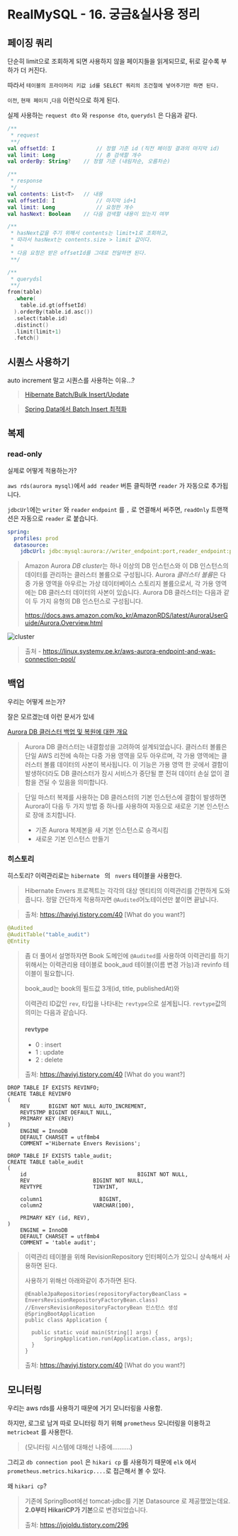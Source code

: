 # RealMySQL - 16. 궁금&실사용 정리

## 페이징 쿼리

단순히 limit으로 조회하게 되면 사용하지 않을 페이지들을 읽게되므로, 뒤로 갈수록 부하가 더 커진다.

따라서 `테이블의 프라이머리 키값 id를 SELECT 쿼리의 조건절에 넣어주기만 하면 된다.`

`이전`, `현재 페이지` ,`다음` 이런식으로 하게 된다.

실제 사용하는 `request dto` 와 `response dto`, `querydsl` 은 다음과 같다.

```kotlin
/** 
 * request
 **/
val offsetId: I		 		// 정렬 기준 id (직전 페이징 결과의 마지막 id)
val limit: Long 			// 총 검색할 개수
val orderBy: String? 	// 정렬 기준 (내림차순, 오름차순)
```

```kotlin
/** 
 * response
 */
val contents: List<T>	// 내용
val offsetId: I				// 마지막 id+1
val limit: Long				// 요청한 개수
val hasNext: Boolean	// 다음 검색할 내용이 있는지 여부

/**
 * hasNext값을 주기 위해서 contents는 limit+1로 조회하고, 
 * 따라서 hasNext는 contents.size > limit 값이다.
 *
 * 다음 요청은 받은 offsetId를 그대로 전달하면 된다.
 **/
```

```kotlin
/**
 * querydsl
 **/
from(table)
  .where(
    table.id.gt(offsetId)
  ).orderBy(table.id.asc())
  .select(table.id)
  .distinct()
  .limit(limit+1)
  .fetch()
```


## 시퀀스 사용하기
auto increment 말고 시퀀스를 사용하는 이유...?

> [Hibernate Batch/Bulk Insert/Update](https://hangouts.google.com/hangouts/_/calendar/aGVlYmcyQGdtYWlsLmNvbQ.108ae79976nvrj0obbcbsjq0c5?authuser=0)

> [Spring Data에서 Batch Insert 최적화](https://homoefficio.github.io/2020/01/25/Spring-Data%EC%97%90%EC%84%9C-Batch-Insert-%EC%B5%9C%EC%A0%81%ED%99%94/)


## 복제

### read-only

실제로 어떻게 적용하는가?

`aws rds(aurora mysql)`에서 `add reader` 버튼 클릭하면 `reader` 가 자동으로 추가됩니다.

`jdbcUrl`에는 `writer` 와 `reader` `endpoint` 를 `,` 로 연결해서 써주면, `readOnly` 트랜잭션은 자동으로 `reader` 로 붙습니다.

```yaml
spring:
  profiles: prod
  datasource:
    jdbcUrl: jdbc:mysql:aurora://writer_endpoint:port,reader_endpoint:port/table?connectTimeout=1000&socketTimeout=60000&useSSL=false
```

> Amazon Aurora *DB cluster*는 하나 이상의 DB 인스턴스와 이 DB 인스턴스의 데이터를 관리하는 클러스터 볼륨으로 구성됩니다. Aurora *클러스터 볼륨*은 다중 가용 영역을 아우르는 가상 데이터베이스 스토리지 볼륨으로서, 각 가용 영역에는 DB 클러스터 데이터의 사본이 있습니다. Aurora DB 클러스터는 다음과 같이 두 가지 유형의 DB 인스턴스로 구성됩니다.
>
> 
>
> https://docs.aws.amazon.com/ko_kr/AmazonRDS/latest/AuroraUserGuide/Aurora.Overview.html



![cluster](https://user-images.githubusercontent.com/21075774/79004059-eec9da80-7b8e-11ea-8326-df0be577d41a.png)

> 출처 - https://linux.systemv.pe.kr/aws-aurora-endpoint-and-was-connection-pool/



## 백업

우리는 어떻게 쓰는가?

잘은 모르겠는데 이런 문서가 있네

[Aurora DB 클러스터 백업 및 복원에 대한 개요](https://docs.aws.amazon.com/ko_kr/AmazonRDS/latest/AuroraUserGuide/Aurora.Managing.Backups.html)

> Aurora DB 클러스터는 내결함성을 고려하여 설계되었습니다. 클러스터 볼륨은 단일 AWS 리전에 속하는 다중 가용 영역을 모두 아우르며, 각 가용 영역에는 클러스터 볼륨 데이터의 사본이 복사됩니다. 이 기능은 가용 영역 한 곳에서 결함이 발생하더라도 DB 클러스터가 잠시 서비스가 중단될 뿐 전혀 데이터 손실 없이 결함을 견딜 수 있음을 의미합니다.

> 단일 마스터 복제를 사용하는 DB 클러스터의 기본 인스턴스에 결함이 발생하면 Aurora이 다음 두 가지 방법 중 하나를 사용하여 자동으로 새로운 기본 인스턴스로 장애 조치합니다.
>
> - 기존 Aurora 복제본을 새 기본 인스턴스로 승격시킴
> - 새로운 기본 인스턴스 만들기



### 히스토리

히스토리? 이력관리로는 `hibernate	` 의   ` nvers` 테이블을 사용한다.

> Hibernate Envers 프로젝트는 각각의 대상 엔티티의 이력관리를 간편하게 도와줍니다. 정말 간단하게 적용하자면 `@Audited`어노테이션만 붙이면 끝납니다.

> 출처: https://haviyj.tistory.com/40 [What do you want?]

```java
@Audited
@AuditTable("table_audit")
@Entity
```



> 좀 더 풀어서 설명하자면 Book 도메인에 `@Audited`를 사용하여 이력관리를 하기 위해서는 이력관리용 테이블로 book_aud 테이블(이름 변경 가능)과 revinfo 테이블이 필요합니다.
>
> book_aud는 book의 필드값 3개(id, title, publishedAt)와 
>
> 이력관리 ID값인 `rev`, 타입을 나타내는 `revtype`으로 설계됩니다. `revtype`값의 의미는 다음과 같습니다.
>
> #### revtype
>
> - 0 : insert
> - 1 : update
> - 2 : delete
>
> 
>
> 출처: https://haviyj.tistory.com/40 [What do you want?]

```mysql
DROP TABLE IF EXISTS REVINFO;
CREATE TABLE REVINFO
(
    REV      BIGINT NOT NULL AUTO_INCREMENT,
    REVTSTMP BIGINT DEFAULT NULL,
    PRIMARY KEY (REV)
)
    ENGINE = InnoDB
    DEFAULT CHARSET = utf8mb4
    COMMENT ='Hibernate Envers Revisions';

```

```mysql
DROP TABLE IF EXISTS table_audit;
CREATE TABLE table_audit
(
    id      							 BIGINT NOT NULL,
    REV                    BIGINT NOT NULL,
    REVTYPE                TINYINT,

    column1		             BIGINT,
    column2                VARCHAR(100),
    
    PRIMARY KEY (id, REV),
)
    ENGINE = InnoDB
    DEFAULT CHARSET = utf8mb4
    COMMENT = 'table audit';

```

> 이력관리 테이블을 위해 RevisionRepository 인터페이스가 있으니 상속해서 사용하면 된다.
>
> 사용하기 위해선 아래와같이 추가하면 된다.
>
> ```mysql
> @EnableJpaRepositories(repositoryFactoryBeanClass = EnversRevisionRepositoryFactoryBean.class) //EnversRevisionRepositoryFactoryBean 인스턴스 생성
> @SpringBootApplication
> public class Application {
> 
> 	public static void main(String[] args) {
> 		SpringApplication.run(Application.class, args);
> 	}
> }
> ```
>
> 출처: https://haviyj.tistory.com/40 [What do you want?]



## 모니터링

우리는 aws rds를 사용하기 때문에 거기 모니터링을 사용함.

하지만, 로그로 남겨 따로 모니터링 하기 위해 `prometheus` 모니터링을 이용하고 `metricbeat` 를 사용한다.

> (모니터링 시스템에 대해선 나중에..........)

그리고 `db connection pool` 은 `hikari cp` 를 사용하기 때문에 `elk` 에서 `prometheus.metrics.hikaricp....`로  접근해서 볼 수 있다.



왜 `hikari cp`?

> 기존에 SpringBoot에선 tomcat-jdbc를 기본 Datasource 로 제공했었는데요.
> **2.0부터 HikariCP가 기본**으로 변경되었습니다. 
>
> 출처: https://jojoldu.tistory.com/296 
